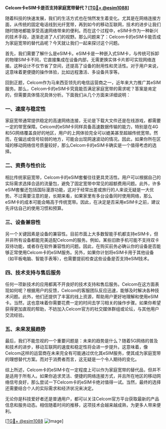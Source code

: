 **Celcom卡eSIM卡是否支持家庭宽带替代？[[TG💪+ @esim1088](https://t.me/s/esim1088)]**

随着科技的快速发展，我们的生活方式也在悄然发生着变化。尤其是在网络连接方面，从传统的固定电话线到光纤宽带，再到如今的移动互联网，技术的进步让我们随时随地都能享受高速网络带来的便利。而在这个过程中，eSIM卡作为一种新兴的技术手段，逐渐走进了人们的视野。那么问题来了：Celcom卡的eSIM卡能否成为家庭宽带的替代品呢？今天就让我们一起来探讨这个问题。

首先，我们需要了解什么是eSIM卡。eSIM卡是一种嵌入式SIM卡，与传统可拆卸的物理SIM卡不同，它直接集成在设备内部，无需更换实体卡片即可实现网络连接。这种设计不仅节省了空间，还提高了设备的耐用性和灵活性。对于用户来说，这意味着更便捷的操作体验，比如远程激活、多设备共享等。

回到正题，Celcom作为马来西亚领先的电信运营商之一，近年来大力推广其eSIM服务。那么，Celcom卡的eSIM卡究竟能否满足家庭宽带的需求呢？答案是肯定的，但需要具体情况具体分析。下面我们从几个方面来详细说明：

### **一、速度与稳定性**

家庭宽带通常提供稳定的高速网络连接，无论是下载大文件还是在线游戏，都需要一定的带宽保障。Celcom的eSIM卡同样具备高速数据传输的能力，特别是在4G和5G网络覆盖良好的地区，用户的上网体验完全可以媲美甚至超越传统宽带。然而，在偏远或信号较弱的地方，可能会出现网速波动的情况。因此，如果你所在区域的移动网络信号质量较好，那么Celcom卡的eSIM卡确实是一个值得考虑的选择。

### **二、资费与性价比**

相比传统家庭宽带，Celcom卡的eSIM套餐往往更具灵活性。用户可以根据自己的实际需求选择合适的流量包，避免了固定宽带中常见的超额费用问题。此外，许多eSIM套餐还包括国际漫游功能，这对于经常出差或旅行的人来说无疑是一大优势。不过需要注意的是，长期来看，如果家里有多台设备同时使用网络，那么eSIM卡的成本可能会略高于传统宽带。因此，在决定是否采用eSIM卡之前，建议先评估自己的使用习惯和预算。

### **三、设备兼容性**

另一个关键因素是设备的兼容性。目前市面上大多数智能手机都支持eSIM卡，但并非所有设备都能完美适配Celcom的服务。例如，某些旧款手机可能不支持双卡双待功能，或者存在软件兼容性的问题。因此，在购买前务必确认你的设备是否能够正常使用Celcom卡的eSIM服务。另外，如果你计划将eSIM卡用于其他设备（如平板电脑、智能手表等），也需要提前检查这些设备是否支持eSIM技术。

### **四、技术支持与售后服务**

任何一项新技术的应用都离不开良好的技术支持和售后服务。Celcom在这方面表现如何呢？根据用户的反馈，Celcom的客服团队反应迅速，能够及时解决各种技术问题。此外，他们还提供了丰富的线上资源，帮助用户更好地理解和使用eSIM卡。当然，这也意味着你需要花费一定的时间去学习相关的操作步骤。如果你希望获得更加直观的帮助，不妨加入Celcom官方的社交媒体群组或论坛，与其他用户交流经验。

### **五、未来发展趋势**

最后，我们不能忽视的一个重要问题是：未来的趋势是什么？随着5G网络的普及和技术的进步，移动互联网的速度和稳定性将会进一步提升。这意味着，像Celcom这样的运营商在未来完全有可能通过优化其eSIM服务，使其成为家庭宽带的理想替代方案。而对于消费者而言，这无疑是一个令人期待的变化。

综上所述，Celcom卡的eSIM卡在一定程度上可以作为家庭宽带的替代品，但并不是适用于所有人。如果你追求灵活、便捷的网络连接方式，并且所在地区的移动网络信号良好，那么尝试一下Celcom卡的eSIM卡绝对值得一试。当然，最终的选择还需要结合个人的实际需求和经济状况来决定。

无论你是科技爱好者还是普通用户，都可以关注Celcom官方平台获取最新的产品信息和服务动态。相信随着时间的推移，这项技术会越来越成熟，为更多人带来便利。

[[TG💪+ @esim1088](https://t.me/s/esim1088) ![Image](https://i.postimg.cc/4NQfJmqS/Snipaste-2025-05-13-00-14-12.png)]